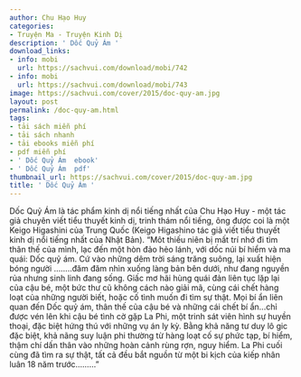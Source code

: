 ```yaml
---
author: Chu Hạo Huy
categories:
- Truyện Ma - Truyện Kinh Dị
description: ' Dốc Quỷ Ám '
download_links:
- info: mobi
  url: https://sachvui.com/download/mobi/742
- info: mobi
  url: https://sachvui.com/download/mobi/743
image: https://sachvui.com/cover/2015/doc-quy-am.jpg
layout: post
permalink: /doc-quy-am.html
tags:
- tải sách miễn phí
- tải sách nhanh
- tải ebooks miễn phí
- pdf miễn phí
- ' Dốc Quỷ Ám  ebook'
- ' Dốc Quỷ Ám  pdf'
thumbnail_url: https://sachvui.com/cover/2015/doc-quy-am.jpg
title: ' Dốc Quỷ Ám '
---
```


 <div class="item-desc text-justify"> Dốc Quỷ Ám là tác phẩm kinh dị nổi tiếng nhất của Chu Hạo Huy - một tác giả chuyên viết tiểu thuyết kinh dị, trinh thám nổi tiếng, ông được coi là một Keigo Higashini của Trung Quốc (Keigo Higashino tác giả viết tiểu thuyết kinh dị nổi tiếng nhất của Nhật Bản). “Môt thiếu niên bị mất trí nhớ đi tìm thân thế của mình, lạc đến một hòn đảo hẻo lánh, với dốc núi bí hiểm và ma quái: Dốc quỷ ám. Cứ vào những dêm trời sáng trăng suông, lại xuất hiện bóng người ……..đăm đăm nhìn xuống làng bản bên dưới, như đang nguyền rủa nhưng sinh linh đang sống. Giấc mơ hãi hùng quái đản liên tục lặp lại của cậu bé, một bức thư cũ không cách nào giải mã, cùng cái chết hàng loạt của những người biết, hoặc cố tình muốn đi tìm sự thật. Mọi bí ẩn liên quan đến Dốc quỷ ám, thân thế của cậu bé và những cái chết bí ẩn...chỉ được vén lên khi cậu bé tình cờ gặp La Phi, một trinh sát viên hình sự huyền thoại, đặc biệt hứng thú với những vụ án ly kỳ. Bằng khả năng tư duy lô gic đặc biệt, khả nãng suy luận phi thường từ hàng loạt cố sự phức tạp, bí hiểm, thậm chí dấn thân vào những hoàn cảnh rùng rợn, nguy hiểm. La Phi cuối cùng đã tìm ra sự thật, tất cả đều bắt nguồn từ một bi kịch của kiếp nhân luân 18 năm trước………” </div>